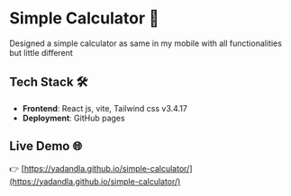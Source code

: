 # Simple Calculator 📝

Designed a simple calculator as same in my mobile with all functionalities but little different

## Tech Stack 🛠️

- **Frontend**: React js, vite, Tailwind css v3.4.17
- **Deployment**: GitHub pages

## Live Demo 🌐

👉 [https://yadandla.github.io/simple-calculator/](https://yadandla.github.io/simple-calculator/)
